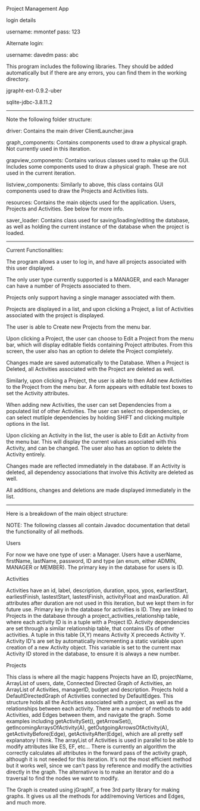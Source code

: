 
Project Management App

login details

username: mmontef
pass: 123

Alternate login:

username: davedm
pass: abc

This program includes the following libraries. They should be added automatically but if there are any errors, you can find them in the working directory.

jgrapht-ext-0.9.2-uber

sqlite-jdbc-3.8.11.2


******

Note the following folder structure:

driver: Contains the main driver ClientLauncher.java 

graph_components: Contains components used to draw a physical graph. Not currently used in this iteration.

grapview_components: Contains various classes used to make up the GUI. Includes some components used to draw a physical graph.
These are not used in the current iteration.

listview_components: Similarly to above, this class contains GUI components used to draw the Projects and Activities lists.

resources: Contains the main objects used for the application. Users, Projects and Activities. See below for more info.

saver_loader: Contains class used for saving/loading/editing the database, as well as holding the current instance of the database when the project is loaded.

******

Current Functionalities:

The program allows a user to log in, and have all projects associated with this user displayed.

The only user type currently supported is a MANAGER, and each Manager can have a number of Projects associated to them.

Projects only support having a single manager associated with them.

Projects are displayed in a list, and upon clicking a Project, a list of Activities associated with the project is displayed.

The user is able to Create new Projects from the menu bar. 

Upon clicking a Project, the user can choose to Edit a Project from the menu bar, which will display editable fields containing Project attributes. From this screen, the user also has an option to delete the Project completely.

Changes made are saved automatically to the Database. When a Project is Deleted, all Activities associated with the Project are deleted as well.

Similarly, upon clicking a Project, the user is able to then Add new Activities to the Project from the menu bar. A form appears with editable text boxes to set the Activity attributes.

When adding new Activities, the user can set Dependencies from a populated list of other Activities. The user can select no dependencies, or can select mutliple dependencies by holding SHIFT and clicking multiple options in the list.

Upon clicking an Activity in the list, the user is able to Edit an Activity from the menu bar. This will display the current values associated with this Activity, and can be changed. The user also has an option to delete the Activity entirely.

Changes made are reflected immediately in the database. If an Activity is deleted, all dependency associations that involve this Activity are deleted as well.

All additions, changes and deletions are made displayed immediately in the list.

******

Here is a breakdown of the main object structure:

NOTE: The following classes all contain Javadoc documentation that detail the functionality of all methods.

Users

For now we have one type of user: a Manager.
Users have a userName, firstName, lastName, password, ID and type (an enum, either ADMIN, MANAGER or MEMBER).
The primary key in the database for users is ID.

Activities

Activities have an id, label, description, duration, xpos, ypos, earliestStart, earliestFinish, lastestStart, lastestFinish, activityFloat and maxDuration. All attributes after duration are not used in this iteration, but we kept them in for future use.
Primary key in the database for activities is ID.
They are linked to Projects in the database through a project_activities_relationship table, where each activity ID is in a tuple with a Project ID.
Activity dependencies are set through a similar relationship table, that contains IDs of other activities. A tuple in this table (X,Y) means Activity X preceeds Activity Y.
Activity ID's are set by automatically incrementing a static variable upon creation of a new Activity object.
This variable is set to the current max Activity ID stored in the database, to ensure it is always a new number.

Projects

This class is where all the magic happens
Projects have an ID, projectName, ArrayList of users, date, Connected Directed Graph of Activities, an ArrayList of Activities, managerID, budget and description.
Projects hold a DefaultDirectedGraph of Activities connected by DefaultEdges. This structure holds all the Activities associated with a project, as well as the relationships between each activity.
There are a number of methods to add Activities, add Edges between them, and navigate the graph. Some examples including getActivitySet(), getArrowSet(), getIncomingArraysOfActivity(A), getOutgoingArrowsOfActivity(A), getActivityBefore(Edge), getActivityAfter(Edge), which are all pretty self explanatory I think.
The arrayList of Activities is used in parallel to be able to modify attributes like ES, EF, etc... There is currently an algorithm the correctly calculates all attributes in the forward pass of the activity graph, although it is not needed for this iteration.
It's not the most efficient method but it works well, since we can't pass by reference and modify the activities directly in the graph. The alternativve is to make an iterator and do a traversal to find the nodes we want to modify.

The Graph is created using jGraphT, a free 3rd party library for making graphs. It gives us all the methods for add/removing Vertices and Edges, and much more.




